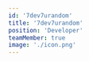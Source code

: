 ```yaml
---
id: '7dev7urandom'
title: '7dev7urandom'
position: 'Developer'
teamMember: true
image: './icon.png'
---
```

